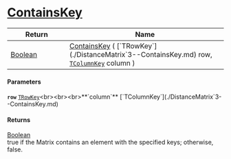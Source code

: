 # [ContainsKey](./DistanceMatrix`3--ContainsKey.md)



| Return<div><a href="#"><img width=225></a></div> | Name<div><a href="#"><img width=525></a></div> | 
| --- | --- | 
| [Boolean](https://docs.microsoft.com/en-us/dotnet/api/System.Boolean) | [ContainsKey](./DistanceMatrix`3--ContainsKey.md) ( [`TRowKey`](./DistanceMatrix`3--ContainsKey.md) row, [`TColumnKey`](./DistanceMatrix`3--ContainsKey.md) column ) | 


#### Parameters
**`row`**  [`TRowKey`](./DistanceMatrix`3--ContainsKey.md)<br><br><br>**`column`**  [`TColumnKey`](./DistanceMatrix`3--ContainsKey.md)<br>
#### Returns
[Boolean](https://docs.microsoft.com/en-us/dotnet/api/System.Boolean)<br>
true if the Matrix contains an element with the specified keys; otherwise, false.